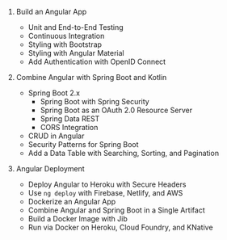 1. Build an Angular App
    - Unit and End-to-End Testing
    - Continuous Integration
    - Styling with Bootstrap
    - Styling with Angular Material 
    - Add Authentication with OpenID Connect

2. Combine Angular with Spring Boot and Kotlin
    - Spring Boot 2.x
        - Spring Boot with Spring Security
        - Spring Boot as an OAuth 2.0 Resource Server
        - Spring Data REST
        - CORS Integration
    - CRUD in Angular
    - Security Patterns for Spring Boot
    - Add a Data Table with Searching, Sorting, and Pagination

3. Angular Deployment
    - Deploy Angular to Heroku with Secure Headers
    - Use `ng deploy` with Firebase, Netlify, and AWS
    - Dockerize an Angular App
    - Combine Angular and Spring Boot in a Single Artifact
    - Build a Docker Image with Jib
    - Run via Docker on Heroku, Cloud Foundry, and KNative
